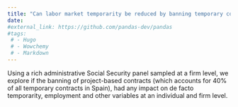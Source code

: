 ```yaml
---
title: "Can labor market temporarity be reduced by banning temporary contracts? Experience from Spain"
date: 
#external_link: https://github.com/pandas-dev/pandas
#tags:
 # - Hugo
 # - Wowchemy
 # - Markdown
---
```


Using a rich administrative Social Security panel sampled at a firm level, we explore if the banning of project-based contracts (which accounts for 40% of all temporary contracts in Spain), had any impact on de facto temporarity, employment and other variables at an individual and firm level.

<!--more-->
